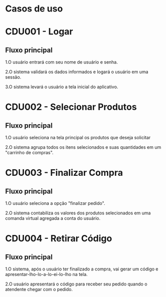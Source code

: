 # Casos de uso

# CDU001 - Logar

## Fluxo principal
1.O usuário entrará com seu nome de usuário e senha.

2.O sistema validará os dados informados e logará o usuário em uma sessão.

3.O sistema levará o usuário a tela inicial do aplicativo.

# CDU002 - Selecionar Produtos

## Fluxo principal
1.O usuário seleciona na tela principal os produtos que deseja solicitar

2.O sistema agrupa todos os itens selecionados e suas quantidades em um "carrinho de compras".

# CDU003 - Finalizar Compra

## Fluxo principal
1.O usuário seleciona a opção "finalizar pedido".

2.O sistema contabiliza os valores dos produtos selecionados em uma comanda virtual agregada a conta do usuário.

# CDU004 - Retirar Código

## Fluxo principal
1.O sistema, após o usuário ter finalizado a compra, vai gerar um código e apresentar-lho-lo-a-lo-ei-lo-lho na tela.

2.O usuário apresentará o código para receber seu pedido quando o atendente chegar com o pedido.
